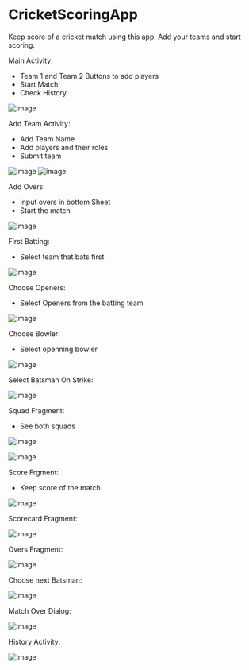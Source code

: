 # CricketScoringApp

Keep score of a cricket match using this app. Add your teams and start scoring.

Main Activity:
  - Team 1 and Team 2 Buttons to add players
  - Start Match 
  - Check History



  
![image](https://user-images.githubusercontent.com/48182696/131282733-c2ba155c-c588-4d08-a73a-56081e467e81.png)

  
  
  
  
 Add Team Activity:
  - Add Team Name
  - Add players and their roles
  - Submit team


![image](https://user-images.githubusercontent.com/48182696/131282840-864a75f4-ad60-4a92-b9a9-ef732e470773.png)
![image](https://user-images.githubusercontent.com/48182696/131282859-c77a5a97-e3dc-4506-bcbe-3914c9adf9c4.png)


  
 Add Overs:
  - Input overs in bottom Sheet 
  - Start the match


![image](https://user-images.githubusercontent.com/48182696/131283025-adabf9b7-74b2-4ed9-aa42-29c7f0db9dd9.png)

 
 First Batting: 
  - Select team that bats first



![image](https://user-images.githubusercontent.com/48182696/131283165-41b175b8-f820-4b5c-9e7b-18a7064a3a66.png)




  
 Choose Openers:
  - Select Openers from the batting team



![image](https://user-images.githubusercontent.com/48182696/131283185-2d3b9727-06c7-4bf0-a1e0-b0a61b43d4d8.png)




Choose Bowler:
  - Select openning bowler




![image](https://user-images.githubusercontent.com/48182696/131283230-73d4e14d-c5ca-4920-ac7e-102a9457780c.png)


Select Batsman On Strike: 



![image](https://user-images.githubusercontent.com/48182696/131283283-1ae2aae7-d982-4d85-bf12-ce20bbdd3caa.png)


Squad Fragment: 
 - See both squads


![image](https://user-images.githubusercontent.com/48182696/131283337-7bfec342-0904-46cc-b9ff-3ef2de4cf1ff.png)


![image](https://user-images.githubusercontent.com/48182696/131283351-875502f2-29f5-4066-87bc-474b69c65193.png)



Score Frgment:
 - Keep score of the match


![image](https://user-images.githubusercontent.com/48182696/131283405-aac87660-1172-4a54-8d77-ec8be56f08dc.png)



Scorecard Fragment:

![image](https://user-images.githubusercontent.com/48182696/131283534-dbd6a872-77c0-4463-8c42-e173a0d20d95.png)



Overs Fragment:

![image](https://user-images.githubusercontent.com/48182696/131283709-61e187bb-25cf-4bb6-91ed-41c88c550d89.png)



Choose next Batsman:

![image](https://user-images.githubusercontent.com/48182696/131283452-61c5cafd-198b-4dd1-8f35-28241bb5dd06.png)


Match Over Dialog:

![image](https://user-images.githubusercontent.com/48182696/131283584-6ea51ab3-1324-4ad1-8b97-4b581a95362b.png)



History Activity:



 ![image](https://user-images.githubusercontent.com/48182696/131283623-2722ff9e-7be3-4984-8588-39c562285698.png)


  
